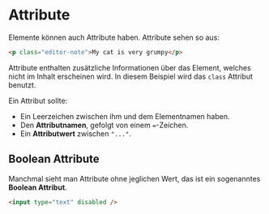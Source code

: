 # Attribute

Elemente können auch Attribute haben. Attribute sehen so aus:

```HTML
<p class="editor-note">My cat is very grumpy</p>
```

Attribute enthalten zusätzliche Informationen über das Element, welches nicht im Inhalt erscheinen wird. In diesem Beispiel wird das `class` 
Attribut benutzt.

Ein Attribut sollte:

- Ein Leerzeichen zwischen ihm und dem Elementnamen haben.
- Den **Attributnamen**, gefolgt von einem `=`-Zeichen.
- Ein **Attributwert** zwischen `"..."`.

## Boolean Attribute

Manchmal sieht man Attribute ohne jeglichen Wert, das ist ein sogenanntes **Boolean Attribut**. 

```HTML
<input type="text" disabled />
```